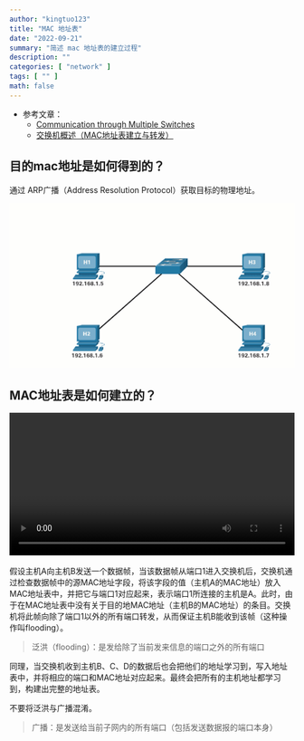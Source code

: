 ```yaml
---
author: "kingtuo123"
title: "MAC 地址表"
date: "2022-09-21"
summary: "简述 mac 地址表的建立过程"
description: ""
categories: [ "network" ]
tags: [ "" ]
math: false
---
```


- 参考文章：
  - [Communication through Multiple Switches](http://www.practicalnetworking.net/stand-alone/communication-through-multiple-switches/)
  - [交换机概述（MAC地址表建立与转发）](https://blog.csdn.net/polar_night_down/article/details/121745921)

## 目的mac地址是如何得到的？

通过 ARP广播（Address Resolution Protocol）获取目标的物理地址。

<div align="center">
    <img src="ARP-Functions.gif" style="max-height:500px"></img>
</div>


## MAC地址表是如何建立的？

<div align="center">
    <video autoplay="" controls="" style="width:100%" src="mac-adr-table.webm"></video>
</div>

假设主机A向主机B发送一个数据帧，当该数据帧从端口1进入交换机后，交换机通过检查数据帧中的源MAC地址字段，将该字段的值（主机A的MAC地址）放入MAC地址表中，并把它与端口1对应起来，表示端口1所连接的主机是A。此时，由于在MAC地址表中没有关于目的地MAC地址（主机B的MAC地址）的条目。交换机将此帧向除了端口1以外的所有端口转发，从而保证主机B能收到该帧（这种操作叫flooding）。

> 泛洪（flooding）：是发给除了当前发来信息的端口之外的所有端口

同理，当交换机收到主机B、C、D的数据后也会把他们的地址学习到，写入地址表中，并将相应的端口和MAC地址对应起来。最终会把所有的主机地址都学习到，构建出完整的地址表。

不要将泛洪与广播混淆。

> 广播：是发送给当前子网内的所有端口（包括发送数据报的端口本身）
